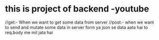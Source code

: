 # this is project  of backend -youtube
//get:- When we want to get some data from server
//post:- when we want to send and mutate some data in server
   form ya json se data aata hai to req.body me mil jata hai